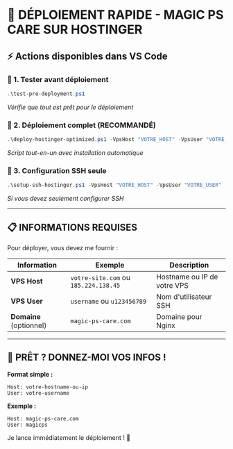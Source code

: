 # 🎯 DÉPLOIEMENT RAPIDE - MAGIC PS CARE SUR HOSTINGER

## ⚡ Actions disponibles dans VS Code

### 🧪 1. Tester avant déploiement
```powershell
.\test-pre-deployment.ps1
```
*Vérifie que tout est prêt pour le déploiement*

### 🚀 2. Déploiement complet (RECOMMANDÉ)
```powershell
.\deploy-hostinger-optimized.ps1 -VpsHost "VOTRE_HOST" -VpsUser "VOTRE_USER"
```
*Script tout-en-un avec installation automatique*

### 🔧 3. Configuration SSH seule
```powershell
.\setup-ssh-hostinger.ps1 -VpsHost "VOTRE_HOST" -VpsUser "VOTRE_USER"
```
*Si vous devez seulement configurer SSH*

---

## 📋 INFORMATIONS REQUISES

Pour déployer, vous devez me fournir :

| Information | Exemple | Description |
|-------------|---------|-------------|
| **VPS Host** | `votre-site.com` ou `185.224.138.45` | Hostname ou IP de votre VPS |
| **VPS User** | `username` ou `u123456789` | Nom d'utilisateur SSH |
| **Domaine** (optionnel) | `magic-ps-care.com` | Domaine pour Nginx |

---

## 🎯 PRÊT ? DONNEZ-MOI VOS INFOS !

**Format simple :**
```
Host: votre-hostname-ou-ip
User: votre-username
```

**Exemple :**
```
Host: magic-ps-care.com
User: magicps
```

Je lance immédiatement le déploiement ! 🚀
